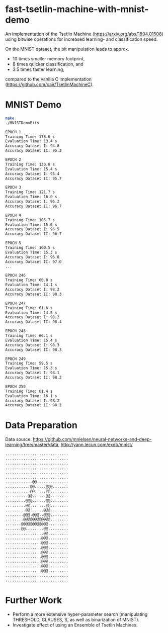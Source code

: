 # fast-tsetlin-machine-with-mnist-demo
An implementation of the Tsetlin Machine (https://arxiv.org/abs/1804.01508) using bitwise operations for increased learning- and classification speed.

On the MNIST dataset, the bit manipulation leads to approx.
* 10 times smaller memory footprint,
* 8 times quicker classification, and
* 3.5 times faster learning,

compared to the vanilla C implementation (https://github.com/cair/TsetlinMachineC). 

# MNIST Demo
```bash
make
./MNISTDemoBits 

EPOCH 1
Training Time: 178.6 s
Evaluation Time: 13.4 s
Accuracy Dataset I: 94.8
Accuracy Dataset II: 95.2

EPOCH 2
Training Time: 130.8 s
Evaluation Time: 15.4 s
Accuracy Dataset I: 95.4
Accuracy Dataset II: 95.7

EPOCH 3
Training Time: 121.7 s
Evaluation Time: 16.0 s
Accuracy Dataset I: 96.2
Accuracy Dataset II: 96.7

EPOCH 4
Training Time: 105.7 s
Evaluation Time: 15.6 s
Accuracy Dataset I: 96.5
Accuracy Dataset II: 96.7

EPOCH 5
Training Time: 100.5 s
Evaluation Time: 15.3 s
Accuracy Dataset I: 96.8
Accuracy Dataset II: 97.0
...

EPOCH 246
Training Time: 60.8 s
Evaluation Time: 14.1 s
Accuracy Dataset I: 98.2
Accuracy Dataset II: 98.3

EPOCH 247
Training Time: 61.6 s
Evaluation Time: 14.5 s
Accuracy Dataset I: 98.2
Accuracy Dataset II: 98.4

EPOCH 248
Training Time: 60.1 s
Evaluation Time: 15.4 s
Accuracy Dataset I: 98.3
Accuracy Dataset II: 98.3

EPOCH 249
Training Time: 59.5 s
Evaluation Time: 15.3 s
Accuracy Dataset I: 98.1
Accuracy Dataset II: 98.2

EPOCH 250
Training Time: 61.4 s
Evaluation Time: 16.1 s
Accuracy Dataset I: 98.2
Accuracy Dataset II: 98.2
```
# Data Preparation

Data source: https://github.com/mnielsen/neural-networks-and-deep-learning/tree/master/data, http://yann.lecun.com/exdb/mnist/
```bash
............................
............................
............................
............................
............................
............................
............@@..............
...........@@.....@@@.......
...........@@.....@@........
..........@@......@@........
.........@@@......@@........
.........@@.......@@........
.........@@......@@@........
........@@@.@@@..@@@........
........@@@@@@@@@@@@........
.......@@@@@@@@@@@@.........
.......@@........@@.........
.................@@.........
................@@@.........
................@@@.........
................@@@.........
................@@@.........
................@@@.........
................@@@.........
................@@@.........
................@@@.........
............................
............................
```

# Further Work

* Perform a more extensive hyper-parameter search (manipulating THRESHOLD, CLAUSES, S, as well as binarization of MNIST).
* Investigate effect of using an Ensemble of Tsetlin Machines.

